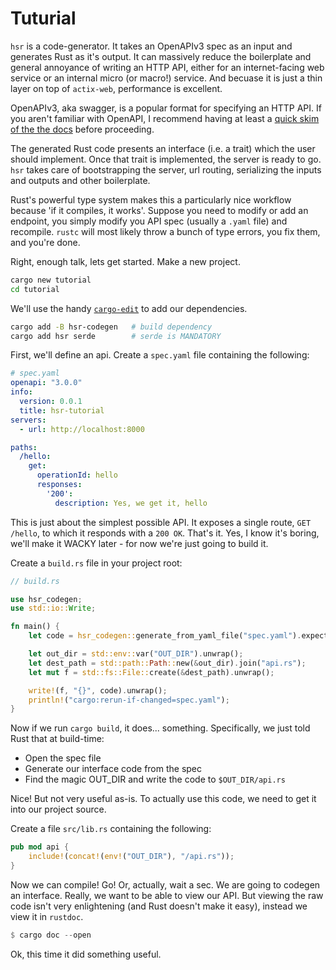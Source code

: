 # Tuturial

`hsr` is a code-generator. It takes an OpenAPIv3 spec as an input and generates Rust
as it's output. It can massively reduce the boilerplate and general annoyance of writing
an HTTP API, either for an internet-facing web service or an internal micro (or macro!) service.
And becuase it is just a thin layer on top of `actix-web`, performance is excellent.

OpenAPIv3, aka swagger, is a popular format for specifying an HTTP API.
If you aren't familiar with OpenAPI, I recommend having at least a
[quick skim of the the docs](https://swagger.io/docs/specification/about/) before proceeding.

The generated Rust code presents an interface (i.e. a trait) which the user should implement.
Once that trait is implemented, the server is ready to go. `hsr` takes care of
bootstrapping the server, url routing, serializing the inputs and outputs and other
boilerplate.

Rust's powerful type system makes this a particularly nice workflow because 'if it compiles,
it works'. Suppose you need to modify or add an endpoint, you simply modify you API spec 
(usually a `.yaml` file) and recompile. `rustc` will most likely throw a bunch of type
errors, you fix them, and you're done.

Right, enough talk, lets get started. Make a new project.

``` sh
cargo new tutorial
cd tutorial
```
We'll use the handy [`cargo-edit`](https://crates.io/crates/cargo-edit) to add our
dependencies.

``` sh
cargo add -B hsr-codegen   # build dependency
cargo add hsr serde        # serde is MANDATORY
```

First, we'll define an api. Create a `spec.yaml` file containing the following:
``` yaml
# spec.yaml
openapi: "3.0.0"
info:
  version: 0.0.1
  title: hsr-tutorial
servers:
  - url: http://localhost:8000

paths:
  /hello:
    get:
      operationId: hello
      responses:
        '200':
          description: Yes, we get it, hello
```

This is just about the simplest possible API. It exposes a single route, `GET /hello`,
to which it responds with a `200 OK`. That's it. Yes, I know it's boring, we'll make it
WACKY later - for now we're just going to build it.

Create a `build.rs` file in your project root:

```rust
// build.rs

use hsr_codegen;
use std::io::Write;

fn main() {
    let code = hsr_codegen::generate_from_yaml_file("spec.yaml").expect("Generation failure");

    let out_dir = std::env::var("OUT_DIR").unwrap();
    let dest_path = std::path::Path::new(&out_dir).join("api.rs");
    let mut f = std::fs::File::create(&dest_path).unwrap();

    write!(f, "{}", code).unwrap();
    println!("cargo:rerun-if-changed=spec.yaml");
}
```
Now if we run `cargo build`, it does... something. Specifically, we just told Rust
that at build-time:
* Open the spec file
* Generate our interface code from the spec
* Find the magic OUT_DIR and write the code to `$OUT_DIR/api.rs`

Nice! But not very useful as-is. To actually use this code, we need to get it into our
project source.

Create a file `src/lib.rs` containing the following:

```rust
pub mod api {
    include!(concat!(env!("OUT_DIR"), "/api.rs"));
}
```
Now we can compile! Go! Or, actually, wait a sec. We are going to codegen an interface.
Really, we want to be able to view our API. But viewing the raw code isn't very
enlightening (and Rust doesn't make it easy), instead we view it in `rustdoc`.
``` rust
$ cargo doc --open
```
Ok, this time it did something useful.
